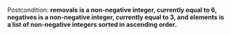 Postcondition: **removals is a non-negative integer, currently equal to 6, negatives is a non-negative integer, currently equal to 3, and elements is a list of non-negative integers sorted in ascending order.**